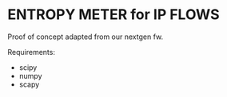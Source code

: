 ENTROPY METER for IP FLOWS
==========================

Proof of concept adapted from our nextgen fw. 

Requirements:

  - scipy
  - numpy
  - scapy
